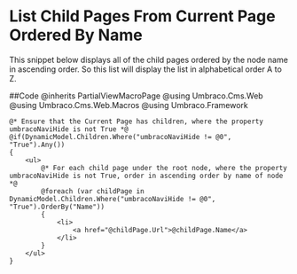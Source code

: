 # List Child Pages From Current Page Ordered By Name
This snippet below displays all of the child pages ordered by the node name in ascending order. So this list will display the list in alphabetical order A to Z.


##Code 
    @inherits PartialViewMacroPage
    @using Umbraco.Cms.Web
    @using Umbraco.Cms.Web.Macros
    @using Umbraco.Framework
    
    
    @* Ensure that the Current Page has children, where the property umbracoNaviHide is not True *@
    @if(DynamicModel.Children.Where("umbracoNaviHide != @0", "True").Any())
    {
        <ul>            
            @* For each child page under the root node, where the property umbracoNaviHide is not True, order in ascending order by name of node *@
            @foreach (var childPage in DynamicModel.Children.Where("umbracoNaviHide != @0", "True").OrderBy("Name"))
            {
                <li>
                    <a href="@childPage.Url">@childPage.Name</a>
                </li>
            }
        </ul>
    }
